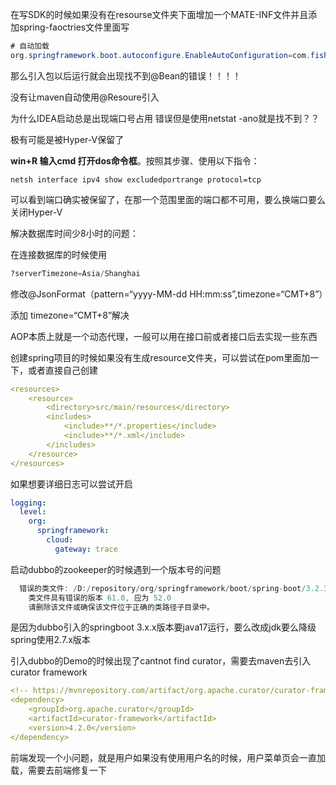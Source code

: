 在写SDK的时候如果没有在resourse文件夹下面增加一个MATE-INF文件并且添加spring-faoctries文件里面写

```java
# 自动加载
org.springframework.boot.autoconfigure.EnableAutoConfiguration=com.fishman.fishmanapi_clent_sdk.FishmanAPIClientSdkConfig

```

那么引入包以后运行就会出现找不到@Bean的错误！！！！

没有让maven自动使用@Resoure引入



为什么IDEA启动总是出现端口号占用 错误但是使用netstat -ano就是找不到？？

极有可能是被Hyper-V保留了

**win+R 输入cmd 打开dos命令框**。按照其步骤、使用以下指令：

```shell
netsh interface ipv4 show excludedportrange protocol=tcp
```

可以看到端口确实被保留了，在那一个范围里面的端口都不可用，要么换端口要么关闭Hyper-V



解决数据库时间少8小时的问题：

在连接数据库的时候使用

```sql
?serverTimezone=Asia/Shanghai
```

修改@JsonFormat（pattern=“yyyy-MM-dd HH:mm:ss”,timezone=“CMT+8”）

添加 timezone=“CMT+8”解决



AOP本质上就是一个动态代理，一般可以用在接口前或者接口后去实现一些东西

创建spring项目的时候如果没有生成resource文件夹，可以尝试在pom里面加一下，或者直接自己创建

```yaml
<resources>
    <resource>
        <directory>src/main/resources</directory>
        <includes>
            <include>**/*.properties</include>
            <include>**/*.xml</include>
        </includes>
    </resource>
</resources>
```

如果想要详细日志可以尝试开启

```yaml
logging:
  level:
    org:
      springframework:
        cloud:
          gateway: trace
```

启动dubbo的zookeeper的时候遇到一个版本号的问题

```java
  错误的类文件: /D:/repository/org/springframework/boot/spring-boot/3.2.3/spring-boot-3.2.3.jar!/org/springframework/boot/SpringApplication.class
    类文件具有错误的版本 61.0, 应为 52.0
    请删除该文件或确保该文件位于正确的类路径子目录中。
```

是因为dubbo引入的springboot 3.x.x版本要java17运行，要么改成jdk要么降级spring使用2.7.x版本

引入dubbo的Demo的时候出现了cantnot find curator，需要去maven去引入curator framework

```yaml
<!-- https://mvnrepository.com/artifact/org.apache.curator/curator-framework -->
<dependency>
    <groupId>org.apache.curator</groupId>
    <artifactId>curator-framework</artifactId>
    <version>4.2.0</version>
</dependency>

```

前端发现一个小问题，就是用户如果没有使用用户名的时候，用户菜单页会一直加载，需要去前端修复一下
